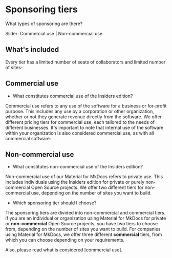 # Sponsoring tiers

What types of sponsoring are there?

Slider: Commercial use | Non-commercial use

## What's included

Every tier has a limited number of seats of collaborators and limited number of sites-


## Commercial use

- What constitutes commercial use of the Insiders edition?

Commercial use refers to any use of the software for a business or for-profit
purpose. This includes any use by a corporation or other organization, whether
or not they generate revenue directly from the software. We offer different
pricing tiers for commercial use, each tailored to the needs of different
businesses. It's important to note that internal use of the software within your
organization is also considered commercial use, as with all commercial software.

## Non-commercial use

- What constitutes non-commercial use of the Insiders edition?

Non-commercial use of our Material for MkDocs refers to private use. This
includes individuals using the Insiders edition for private or purely
non-commercial Open Source projects. We offer two different tiers for
non-commercial use, depending on the number of sites you want to build.


- Which sponsoring tier should I choose?

The sponsoring tiers are divided into non-commercial and commercial tiers. If
you are an individual or organization using Material for MkDocs for private or
__non-commercial__ Open Source projects, you have two tiers to choose from,
depending on the number of sites you want to build. For companies using
Material for MkDocs, we offer three different __commercial__ tiers, from which
you can choose depending on your requirements.

Also, please read what is considered [commercial use].
